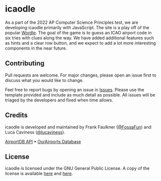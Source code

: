 # icaodle

As a part of the 2022 AP Computer Science Principles test, we are developing icaodle primarily with JavaScript. The site is a play off of the popular [Wordle](https://www.nytimes.com/games/wordle/index.html). The goal of the game is to guess an ICAO airport code in six tries with clues along the way. We have added additional features such as hints and a clear row button, and we expect to add a lot more interesting components in the near future.

## Contributing

Pull requests are welcome. For major changes, please open an issue first to discuss what you would like to change.

Feel free to report bugs by opening an issue in [Issues](https://github.com/icaodle/home/issues). Please use the template provided and include as much detail as possible. All issues will be triaged by the developers and fixed when time allows. 

## Credits

icaodle is developed and maintained by Frank Faulkner ([@FossaFun](https://github.com/FossaFun)) and Luca Caviness ([@lucaviness](https://github.com/lucaviness)).

[AirportDB API](https://airportdb.io) • [OurAirports Database](https://ourairports.com/)

## License

icaodle is licensed under the GNU General Public License. A copy of the license is available [here](https://github.com/icaodle/home/blob/main/README.md) and [here](https://www.gnu.org/licenses/gpl-3.0.txt).
